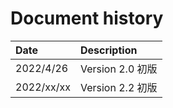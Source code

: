 # Document history

| Date       | Description                           |
| :----      | :-------------------------------------|
| 2022/4/26  | Version 2.0 初版                      |
| 2022/xx/xx | Version 2.2 初版                      |
